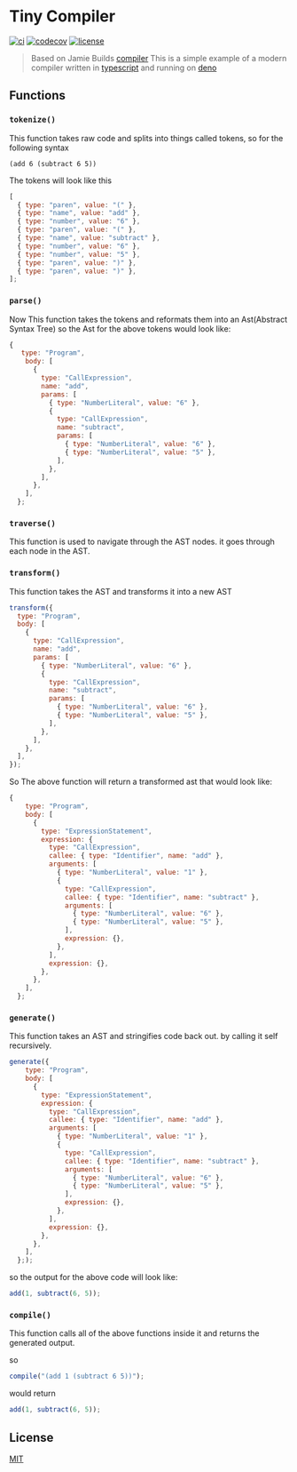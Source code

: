 # Tiny Compiler

[![ci](https://github.com/Eyoatam/tiny-compiler/actions/workflows/ci.yml/badge.svg)](https://github.com/Eyoatam/tiny-compiler/actions/workflows/ci.yml)
[![codecov](https://codecov.io/gh/eyoatam/tiny-compiler/branch/main/graph/badge.svg?token=w6s3ODtULz)](https://codecov.io/gh/eyoatam/tiny-compiler)
[![license](https://img.shields.io/badge/license-MIT-blue.svg)](https://github.com/Eyoatam/tiny-compiler/blob/main/LICENSE)

> Based on Jamie Builds
> [compiler](https://github.com/jamiebuilds/the-super-tiny-compiler) This is a
> simple example of a modern compiler written in
> [typescript](https://www.typescriptlang.org/) and running on
> [deno](https://deno.land)

## Functions

### `tokenize()`

This function takes raw code and splits into things called tokens, so for the
following syntax

```
(add 6 (subtract 6 5))
```

The tokens will look like this

```js
[
  { type: "paren", value: "(" },
  { type: "name", value: "add" },
  { type: "number", value: "6" },
  { type: "paren", value: "(" },
  { type: "name", value: "subtract" },
  { type: "number", value: "6" },
  { type: "number", value: "5" },
  { type: "paren", value: ")" },
  { type: "paren", value: ")" },
];
```

### `parse()`

Now This function takes the tokens and reformats them into an Ast(Abstract
Syntax Tree) so the Ast for the above tokens would look like:

```js
{
   type: "Program",
    body: [
      {
        type: "CallExpression",
        name: "add",
        params: [
          { type: "NumberLiteral", value: "6" },
          {
            type: "CallExpression",
            name: "subtract",
            params: [
              { type: "NumberLiteral", value: "6" },
              { type: "NumberLiteral", value: "5" },
            ],
          },
        ],
      },
    ],
  };
```

### `traverse()`

This function is used to navigate through the AST nodes. it goes through each
node in the AST.

### `transform()`

This function takes the AST and transforms it into a new AST

```js
transform({
  type: "Program",
  body: [
    {
      type: "CallExpression",
      name: "add",
      params: [
        { type: "NumberLiteral", value: "6" },
        {
          type: "CallExpression",
          name: "subtract",
          params: [
            { type: "NumberLiteral", value: "6" },
            { type: "NumberLiteral", value: "5" },
          ],
        },
      ],
    },
  ],
});
```

So The above function will return a transformed ast that would look like:

```js
{
    type: "Program",
    body: [
      {
        type: "ExpressionStatement",
        expression: {
          type: "CallExpression",
          callee: { type: "Identifier", name: "add" },
          arguments: [
            { type: "NumberLiteral", value: "1" },
            {
              type: "CallExpression",
              callee: { type: "Identifier", name: "subtract" },
              arguments: [
                { type: "NumberLiteral", value: "6" },
                { type: "NumberLiteral", value: "5" },
              ],
              expression: {},
            },
          ],
          expression: {},
        },
      },
    ],
  };
```

### `generate()`

This function takes an AST and stringifies code back out. by calling it self
recursively.

```js
generate({
    type: "Program",
    body: [
      {
        type: "ExpressionStatement",
        expression: {
          type: "CallExpression",
          callee: { type: "Identifier", name: "add" },
          arguments: [
            { type: "NumberLiteral", value: "1" },
            {
              type: "CallExpression",
              callee: { type: "Identifier", name: "subtract" },
              arguments: [
                { type: "NumberLiteral", value: "6" },
                { type: "NumberLiteral", value: "5" },
              ],
              expression: {},
            },
          ],
          expression: {},
        },
      },
    ],
  };);
```

so the output for the above code will look like:

```js
add(1, subtract(6, 5));
```

### `compile()`

This function calls all of the above functions inside it and returns the
generated output.

so

```js
compile("(add 1 (subtract 6 5))");
```

would return

```js
add(1, subtract(6, 5));
```

## License

[MIT](https://github.com/Eyoatam/tiny-compiler/blob/main/LICENSE)
